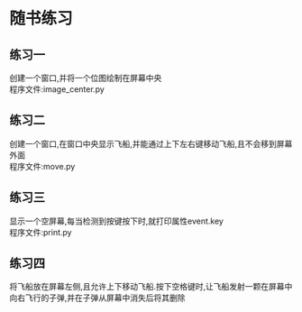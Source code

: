 # 随书练习

## 练习一 
创建一个窗口,并将一个位图绘制在屏幕中央
<br>
程序文件:image_center.py

## 练习二 
创建一个窗口,在窗口中央显示飞船,并能通过上下左右键移动飞船,且不会移到屏幕外面
<br>
程序文件:move.py

## 练习三
显示一个空屏幕,每当检测到按键按下时,就打印属性event.key
<br>
程序文件:print.py

## 练习四
将飞船放在屏幕左侧,且允许上下移动飞船.按下空格键时,让飞船发射一颗在屏幕中向右飞行的子弹,并在子弹从屏幕中消失后将其删除
